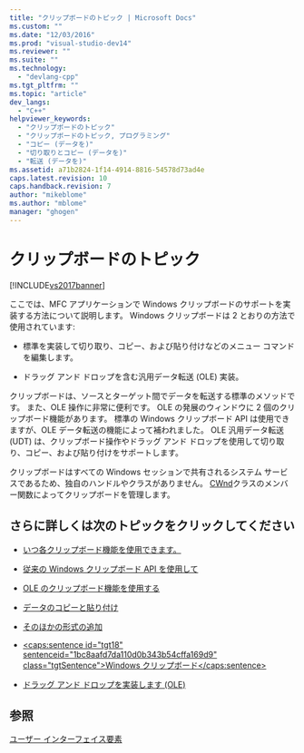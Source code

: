```yaml
---
title: "クリップボードのトピック | Microsoft Docs"
ms.custom: ""
ms.date: "12/03/2016"
ms.prod: "visual-studio-dev14"
ms.reviewer: ""
ms.suite: ""
ms.technology: 
  - "devlang-cpp"
ms.tgt_pltfrm: ""
ms.topic: "article"
dev_langs: 
  - "C++"
helpviewer_keywords: 
  - "クリップボードのトピック"
  - "クリップボードのトピック, プログラミング"
  - "コピー (データを)"
  - "切り取りとコピー (データを)"
  - "転送 (データを)"
ms.assetid: a71b2824-1f14-4914-8816-54578d73ad4e
caps.latest.revision: 10
caps.handback.revision: 7
author: "mikeblome"
ms.author: "mblome"
manager: "ghogen"
---
```

# クリップボードのトピック
[!INCLUDE[vs2017banner](../assembler/inline/includes/vs2017banner.md)]

ここでは、MFC アプリケーションで Windows クリップボードのサポートを実装する方法について説明します。  Windows クリップボードは 2 とおりの方法で使用されています:  
  
-   標準を実装して切り取り、コピー、および貼り付けなどのメニュー コマンドを編集します。  
  
-   ドラッグ アンド ドロップを含む汎用データ転送 \(OLE\) 実装。  
  
 クリップボードは、ソースとターゲット間でデータを転送する標準のメソッドです。  また、OLE 操作に非常に便利です。  OLE の発展のウィンドウに 2 個のクリップボード機能があります。  標準の Windows クリップボード API は使用できますが、OLE データ転送の機能によって補われました。  OLE 汎用データ転送 \(UDT\) は、クリップボード操作やドラッグ アンド ドロップを使用して切り取り、コピー、および貼り付けをサポートします。  
  
 クリップボードはすべての Windows セッションで共有されるシステム サービスであるため、独自のハンドルやクラスがありません。  [CWnd](../Topic/CWnd%20Class.md)クラスのメンバー関数によってクリップボードを管理します。  
  
## さらに詳しくは次のトピックをクリックしてください  
  
-   [いつ各クリップボード機能を使用できます。](../mfc/clipboard-when-to-use-each-clipboard-mechanism.md)  
  
-   [従来の Windows クリップボード API を使用して](../mfc/clipboard-using-the-windows-clipboard.md)  
  
-   [OLE のクリップボード機能を使用する](../mfc/clipboard-using-the-ole-clipboard-mechanism.md)  
  
-   [データのコピーと貼り付け](../Topic/Clipboard:%20Copying%20and%20Pasting%20Data.md)  
  
-   [そのほかの形式の追加](../mfc/clipboard-adding-other-formats.md)  
  
-   [\<caps:sentence id\="tgt18" sentenceid\="1bc8aafd7da110d0b343b54cffa169d9" class\="tgtSentence"\>Windows クリップボード\<\/caps:sentence\>](https://msdn.microsoft.com/en-us/library/ms648709)  
  
-   [ドラッグ アンド ドロップを実装します \(OLE\)](../mfc/drag-and-drop-ole.md)  
  
## 参照  
 [ユーザー インターフェイス要素](../mfc/user-interface-elements-mfc.md)